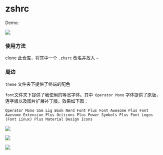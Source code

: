 # zshrc



Demo: 

![](https://cdn.jsdelivr.net/gh/innei/img-bed@master/20200115195551.png)

### 使用方法 

clone 此仓库，将其中一个 `.zhsrc` 改名并放入 `~`



### 周边

`theme` 文件夹下提供了终端的配色

`font`文件夹下提供了我使用的等宽字体。其中` Operator Mono` 字体提供了原版，连字版以及图片扩展补丁版。效果如下图：

`Operator Mono SSm Lig Book Nerd Font Plus Font Awesome Plus Font Awesome Extension Plus Octicons Plus Power Symbols Plus Font Logos (Font Linux) Plus Material Design Icons`



![](https://cdn.jsdelivr.net/gh/innei/img-bed@master/20200115200014.png)

![](https://cdn.jsdelivr.net/gh/innei/img-bed@master/20200115200208.png)

![](https://cdn.jsdelivr.net/gh/innei/img-bed@master/20200115200247.png)